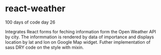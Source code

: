 # react-weather
100 days of code day 26


Integrates React forms for feching information form the Open Weather API by city. 
The informmation is rendered by data of importance and displays location by lat and lon on Google Map  widget. 
Futher implementation of sass DRY code on the style with mixin.
